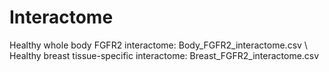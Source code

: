 # Interactome

Healthy whole body FGFR2 interactome: Body_FGFR2_interactome.csv \\
Healthy breast tissue-specific interactome: Breast_FGFR2_interactome.csv
